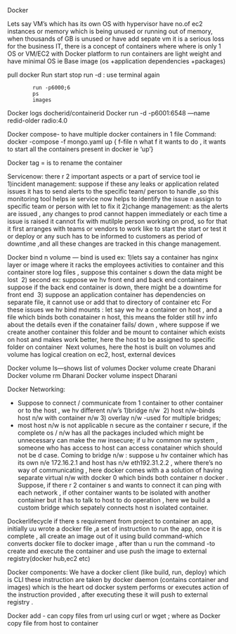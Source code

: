 Docker 

Lets say VM’s which has its own OS with hypervisor have no.of ec2 instances or memory which is being unused or running out of memory, when thousands of GB is unused or have add sepate vm it is a serious loss for the business IT, there is a concept of containers where where is only 1 OS or VM/EC2 with Docker platform to run containers are light weight and have minimal OS ie  Base image (os +application dependencies +packages)

pull
 docker                   Run
			start
			stop
			run -d : use terminal again

			run -p6000;6
			ps
			images
Docker logs docherid/containerid
Docker run -d -p6001:6548 —name redid-older radio:4.0


Docker compose- to have multiple docker containers in 1 file
Command:  docker -compose -f mongo.yaml up { f-file  n what f it wants to do , it wants to start all the containers present in docker ie ‘up’}

Docker tag = is to rename the container 


Servicenow: there r 2 important aspects or a part of service tool ie
1)incident management: suppose if these any leaks or application related issues it has to send alerts to the specific team/ person to handle ,so this monitoring tool helps ie service now helps to identify the issue n assign to specific team or person with let to fix it
2)change management: as the alerts are issued , any changes to prod cannot happen immediately or each time a issue is raised it cannot fix with mutilple person working on prod, so for that it first arranges with teams or vendors to work  like to start the start or test it or deploy or any such has to be informed to customers as period of downtime ,and all these changes are tracked in this change management.



Docker bind n volume
— bind is used ex: 1)lets say a container has nginx layer or image where it racks the employees activities to container and this container store log files , suppose this container s down  the data might be lost  2) second ex: suppose we hv front end and back end containers  suppose if the back end container is down, there might be a downtime for front end  3) suppose an application container  has dependencies on separate file, it cannot use or add that to directory of container etc 
 For these issues we hv bind mounts : let say we hv a container on host , and a file which binds both conatainer n host, this means  the folder still hv info about the details even if the conatainer fails/ down , where suppose if we create another container this folder and be mount to container which exists on host and makes work better, here the host to be assigned to specific folder on container  Next volumes, here the host is built on volumes and volume has logical creation on ec2, host, external devices 

 Docker volume ls—shows list of volumes
Docker volume create Dharani 
Docker volume rm Dharani
Docker volume inspect Dharani 


Docker Networking:
- Suppose to connect / communicate from 1 container to other container or to the host , we hv different n/w’s 1)bridge n/w  2) host n/w-binds host n/w with container n/w 3) overlay n/w -used for multiple bridges; 
- most host n/w is not applicable n secure as the container r secure, if the complete os / n/w has all the packages included which might be unnecessary can make the nw insecure; if u hv common nw system , someone who has access to host can access conatainer which should not be d case.
Coming to bridge n/w : suppose u hv container which has its own n/e 172.16.2.1 and host has n/w eth192.31.2.2 , where there’s no way of communicating , here docker comes with a a solution of having separate virtual n/w with docker 0 which binds both container n docker . Suppose, if there r 2 container s and wants to connect it can ping with each network , if other container wants to be isolated with another container but it has to talk to host to do operation , here we build a custom bridge which sepately connects host n isolated container.


Dockerlifecycle
 if there s requirement from project to container an app, initially uu wrote a docker file ,a set of instruction to run the app, once it is complete , all create an image out of it using build command-which converts docker file to docker image , after than u run the command -to create and execute the container and use push the image to external registry(docker hub,ec2 etc)


Docker components:
We have a docker client (like build, run, deploy) which is CLI these instruction are taken by docker daemon (contains container and images) which is the heart od docker system performs or executes action of the instruction provided , after executing these it will push to external registry .

Docker add - can copy files from url using curl or wget ; where as Docker copy file from host to container
